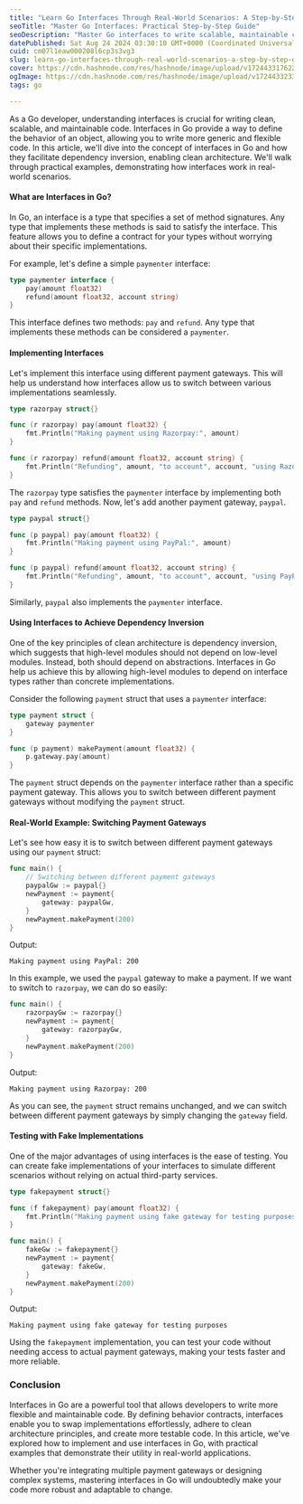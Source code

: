 ```yaml
---
title: "Learn Go Interfaces Through Real-World Scenarios: A Step-by-Step Guide"
seoTitle: "Master Go Interfaces: Practical Step-by-Step Guide"
seoDescription: "Master Go interfaces to write scalable, maintainable code using clean architecture and dependency inversion"
datePublished: Sat Aug 24 2024 03:30:10 GMT+0000 (Coordinated Universal Time)
cuid: cm07l1eaw000208l6cp3s3vg3
slug: learn-go-interfaces-through-real-world-scenarios-a-step-by-step-guide
cover: https://cdn.hashnode.com/res/hashnode/image/upload/v1724433176227/c54dcafd-938d-4954-9286-397095b6c1b8.png
ogImage: https://cdn.hashnode.com/res/hashnode/image/upload/v1724433233663/3baadb15-f198-4dcd-8b77-2727cc4fd1fd.png
tags: go

---
```


As a Go developer, understanding interfaces is crucial for writing clean, scalable, and maintainable code. Interfaces in Go provide a way to define the behavior of an object, allowing you to write more generic and flexible code. In this article, we'll dive into the concept of interfaces in Go and how they facilitate dependency inversion, enabling clean architecture. We'll walk through practical examples, demonstrating how interfaces work in real-world scenarios.

#### What are Interfaces in Go?

In Go, an interface is a type that specifies a set of method signatures. Any type that implements these methods is said to satisfy the interface. This feature allows you to define a contract for your types without worrying about their specific implementations.

For example, let's define a simple `paymenter` interface:

```go
type paymenter interface {
    pay(amount float32)
    refund(amount float32, account string)
}
```

This interface defines two methods: `pay` and `refund`. Any type that implements these methods can be considered a `paymenter`.

#### Implementing Interfaces

Let's implement this interface using different payment gateways. This will help us understand how interfaces allow us to switch between various implementations seamlessly.

```go
type razorpay struct{}

func (r razorpay) pay(amount float32) {
    fmt.Println("Making payment using Razorpay:", amount)
}

func (r razorpay) refund(amount float32, account string) {
    fmt.Println("Refunding", amount, "to account", account, "using Razorpay")
}
```

The `razorpay` type satisfies the `paymenter` interface by implementing both `pay` and `refund` methods. Now, let's add another payment gateway, `paypal`.

```go
type paypal struct{}

func (p paypal) pay(amount float32) {
    fmt.Println("Making payment using PayPal:", amount)
}

func (p paypal) refund(amount float32, account string) {
    fmt.Println("Refunding", amount, "to account", account, "using PayPal")
}
```

Similarly, `paypal` also implements the `paymenter` interface.

#### Using Interfaces to Achieve Dependency Inversion

One of the key principles of clean architecture is dependency inversion, which suggests that high-level modules should not depend on low-level modules. Instead, both should depend on abstractions. Interfaces in Go help us achieve this by allowing high-level modules to depend on interface types rather than concrete implementations.

Consider the following `payment` struct that uses a `paymenter` interface:

```go
type payment struct {
    gateway paymenter
}

func (p payment) makePayment(amount float32) {
    p.gateway.pay(amount)
}
```

The `payment` struct depends on the `paymenter` interface rather than a specific payment gateway. This allows you to switch between different payment gateways without modifying the `payment` struct.

#### Real-World Example: Switching Payment Gateways

Let's see how easy it is to switch between different payment gateways using our `payment` struct:

```go
func main() {
    // Switching between different payment gateways
    paypalGw := paypal{}
    newPayment := payment{
        gateway: paypalGw,
    }
    newPayment.makePayment(200)
}
```

Output:

```plaintext
Making payment using PayPal: 200
```

In this example, we used the `paypal` gateway to make a payment. If we want to switch to `razorpay`, we can do so easily:

```go
func main() {
    razorpayGw := razorpay{}
    newPayment := payment{
        gateway: razorpayGw,
    }
    newPayment.makePayment(200)
}
```

Output:

```plaintext
Making payment using Razorpay: 200
```

As you can see, the `payment` struct remains unchanged, and we can switch between different payment gateways by simply changing the `gateway` field.

#### Testing with Fake Implementations

One of the major advantages of using interfaces is the ease of testing. You can create fake implementations of your interfaces to simulate different scenarios without relying on actual third-party services.

```go
type fakepayment struct{}

func (f fakepayment) pay(amount float32) {
    fmt.Println("Making payment using fake gateway for testing purposes")
}

func main() {
    fakeGw := fakepayment{}
    newPayment := payment{
        gateway: fakeGw,
    }
    newPayment.makePayment(200)
}
```

Output:

```plaintext
Making payment using fake gateway for testing purposes
```

Using the `fakepayment` implementation, you can test your code without needing access to actual payment gateways, making your tests faster and more reliable.

### Conclusion

Interfaces in Go are a powerful tool that allows developers to write more flexible and maintainable code. By defining behavior contracts, interfaces enable you to swap implementations effortlessly, adhere to clean architecture principles, and create more testable code. In this article, we've explored how to implement and use interfaces in Go, with practical examples that demonstrate their utility in real-world applications.

Whether you're integrating multiple payment gateways or designing complex systems, mastering interfaces in Go will undoubtedly make your code more robust and adaptable to change.
